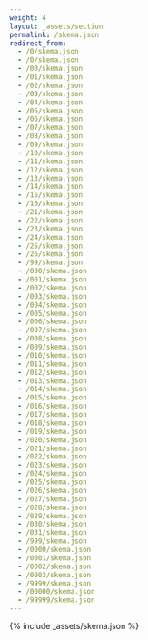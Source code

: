 ```yaml
---
weight: 4
layout: _assets/section
permalink: /skema.json
redirect_from:
  - /0/skema.json
  - /0/skema.json
  - /00/skema.json
  - /01/skema.json
  - /02/skema.json
  - /03/skema.json
  - /04/skema.json
  - /05/skema.json
  - /06/skema.json
  - /07/skema.json
  - /08/skema.json
  - /09/skema.json
  - /10/skema.json
  - /11/skema.json
  - /12/skema.json
  - /13/skema.json
  - /14/skema.json
  - /15/skema.json
  - /16/skema.json
  - /21/skema.json
  - /22/skema.json
  - /23/skema.json
  - /24/skema.json
  - /25/skema.json
  - /26/skema.json
  - /99/skema.json
  - /000/skema.json
  - /001/skema.json
  - /002/skema.json
  - /003/skema.json
  - /004/skema.json
  - /005/skema.json
  - /006/skema.json
  - /007/skema.json
  - /008/skema.json
  - /009/skema.json
  - /010/skema.json
  - /011/skema.json
  - /012/skema.json
  - /013/skema.json
  - /014/skema.json
  - /015/skema.json
  - /016/skema.json
  - /017/skema.json
  - /018/skema.json
  - /019/skema.json
  - /020/skema.json
  - /021/skema.json
  - /022/skema.json
  - /023/skema.json
  - /024/skema.json
  - /025/skema.json
  - /026/skema.json
  - /027/skema.json
  - /028/skema.json
  - /029/skema.json
  - /030/skema.json
  - /031/skema.json
  - /999/skema.json
  - /0000/skema.json
  - /0001/skema.json
  - /0002/skema.json
  - /0003/skema.json
  - /9999/skema.json
  - /00000/skema.json
  - /99999/skema.json
---
```

{% include _assets/skema.json %}